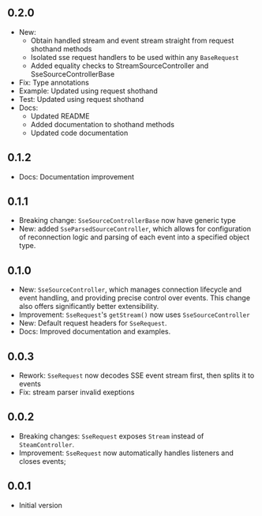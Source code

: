 ## 0.2.0

- New:
  - Obtain handled stream and event stream straight from request shothand methods
  - Isolated sse request handlers to be used within any `BaseRequest`
  - Added equality checks to StreamSourceController and SseSourceControllerBase
- Fix: Type annotations
- Example: Updated using request shothand
- Test: Updated using request shothand
- Docs:
  - Updated README
  - Added documentation to shothand methods
  - Updated code documentation

## 0.1.2

- Docs: Documentation improvement

## 0.1.1

- Breaking change: `SseSourceControllerBase` now have generic type
- New: added `SseParsedSourceController`, which allows for configuration of reconnection logic and parsing of each event into a specified object type.

## 0.1.0

- New: `SseSourceController`, which manages connection lifecycle and event handling, and providing precise control over events. This change also offers significantly better extensibility.
- Improvement: `SseRequest`'s `getStream()` now uses `SseSourceController`
- New: Default request headers for `SseRequest`.
- Docs: Improved documentation and examples.

## 0.0.3

- Rework: `SseRequest` now decodes SSE event stream first, then splits it to events
- Fix: stream parser invalid exeptions

## 0.0.2

- Breaking changes: `SseRequest` exposes `Stream` instead of `SteamController`.
- Improvement: `SseRequest` now automatically handles listeners and closes events;

## 0.0.1

- Initial version
